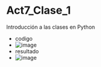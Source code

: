 # Act7_Clase_1
Introducción a las clases en Python

- codigo
- ![image](https://github.com/user-attachments/assets/30986520-bb18-467e-a6bc-509de610796d)
- resultado
- ![image](https://github.com/user-attachments/assets/418ddfe0-0cd6-4b83-b546-74877b6dd671)


